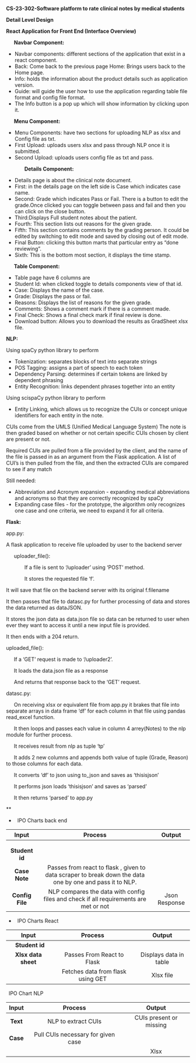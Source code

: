 ﻿

**CS-23-302-Software platform to rate clinical notes by medical students**

**Detail Level Design**

**React Application for Front End (Interface Overview)**



`	`**Navbar Component:**

- Navbar components: different sections of the application that exist in a react component.
- Back: Come back to the previous page Home: Brings users back to the Home page.
- Info: holds the information about the product details such as application version.
- Guide: will guide the user how to use the application regarding table file format and config file format.
- The Info button is a pop up which will show information by clicking upon it.

`	`**Menu Component:**

- Menu Components: have two sections for uploading NLP as xlsx and Config file as txt.
- First Upload: uploads users xlsx and pass through NLP once it is submitted.
- Second Upload: uploads users config file as txt and pass.

`       `**Details Component:**

- Details page is about the clinical note document. 
- First: in the details page on the left side is Case which indicates case name.
- Second: Grade which indicates Pass or Fail. There is a button to edit the grade.Once clicked you can toggle between pass and fail and then you can click on the close button. 
- Third:Displays Full student notes about the patient. 
- Fourth: This section lists out reasons for the given grade. 
- Fifth: This section contains comments by the grading person. It could be edited by switching to edit mode and saved by closing out of edit mode.
- Final Button: clicking this button marts that particular entry as “done reviewing”.
- Sixth: This is the bottom most section, it displays the time stamp.

` 	`**Table Component:**

- Table page have 6 columns are 
- Student Id: when clicked toggle to details components view of that id. 
- Case: Displays the name of the case.
- Grade: Displays the pass or fail.
- Reasons: Displays the list of reasons for the given grade.
- Comments: Shows a comment mark if there is a comment made.
- Final Check: Shows a final check mark if final review is done. 
- Download button: Allows you to download the results as GradSheet xlsx file. 



**NLP:**

Using spaCy python library to perform

- Tokenization: separates blocks of text into separate strings
- POS Tagging: assigns a part of speech to each token
- Dependency Parsing: determines if certain tokens are linked by dependent phrasing
- Entity Recognition: links dependent phrases together into an entity

Using scispaCy python library to perform 

- Entity Linking, which allows us to recognize the CUIs or concept unique identifiers for each entity in the note. 

CUIs come from the UMLS (Unified Medical Language System) The note is then graded based on whether or not certain specific CUIs chosen by client are present or not.

Required CUIs are pulled from a file provided by the client, and the name of the file is passed in as an argument from the Flask application. A list of CUI’s is then pulled from the file, and then the extracted CUIs are compared to see if any match

Still needed:

- Abbreviation and Acronym expansion - expanding medical abbreviations and acronyms so that they are correctly recognized by spaCy
- Expanding case files - for the prototype, the algorithm only recognizes one case and one criteria, we need to expand it for all criteria.

**Flask:**

app.py:

A flask application to receive file uploaded by user to the backend server

`	`uploader\_file():

`		`If a file is sent to ‘/uploader’ using ‘POST’ method.

`		`It stores the requested file ‘f’.

It will save that file on the backend server with its original f.filename

It then passes that file to datasc.py for further processing of data and stores the data returned as dataJSON.

It stores the json data as data.json file so data can be returned to user when ever they want to access it until a new input file is provided.

It then ends with a 204 return.


uploaded\_file():

`	`If a ‘GET’ request is made to ‘/uploader2’.

`	`It loads the data.json file as a response

`	`And returns that response back to the ‘GET’ request.

datasc.py:

`	`On receiving xlsx or equivalent file from app.py it brakes that file into separate arrays in data frame ‘df’  for each column in that file using pandas read\_excel function.

`	`It then loops and passes each value in column 4 arrey(Notes) to the nlp module for further process.

`	`It receives result from nlp as tuple ‘tp’

`	`It adds 2 new columns and appends both value of tuple (Grade, Reason) to those columns for each data.

`	`It converts ‘df’ to json using to\_json and saves as ‘thisisjson’

`	`It performs json loads ‘thisisjson’ and saves as ‘parsed’

`	`It then returns ‘parsed’ to app.py



**



- ` `IPO Charts back end

|**Input**|**Process**|**Output**|
| :-: | :-: | :-: |
|` `**Student id**|||
|**Case Note**|` `Passes from react to flask , given to data scraper to break down the data one by one and pass it to NLP.| |
|**Config File**|` `NLP compares the data with config files and check if all requirements are met or not|Json Response|



- ` `IPO Charts React

|**Input**|**Process**|**Output**|
| :-: | :-: | :-: |
|` `**Student id**|||
|**Xlsx data sheet**|` `Passes From React to Flask |Displays data in table|
||` `Fetches data from flask using GET|Xlsx file|

` `IPO Chart NLP

|**Input**|**Process**|**Output**|
| :-: | :-: | :-: |
|**Text**|NLP to extract CUIs|CUIs present or missing|
|**Case** |Pull CUIs necessary for given case||
|||Xlsx |


